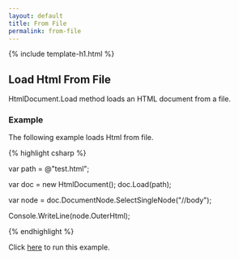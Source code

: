 ```yaml
---
layout: default
title: From File
permalink: from-file
---
```


{% include template-h1.html %}

## Load Html From File

HtmlDocument.Load method loads an HTML document from a file.

### Example

The following example loads Html from file.

{% highlight csharp %}

var path = @"test.html";
		
var doc = new HtmlDocument();
doc.Load(path);

var node = doc.DocumentNode.SelectSingleNode("//body");

Console.WriteLine(node.OuterHtml);	

{% endhighlight %}

Click [here](https://dotnetfiddle.net/EsvZyg) to run this example.
